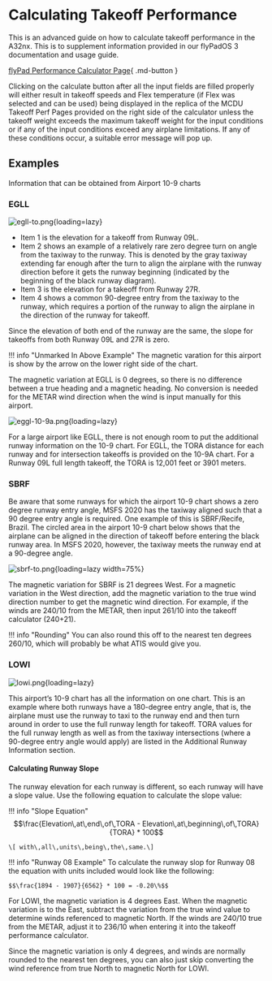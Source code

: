 # Calculating Takeoff Performance

This is an advanced guide on how to calculate takeoff performance in the A32nx. This is to supplement information provided in our flyPadOS 3 documentation and usage guide.

[flyPad Performance Calculator Page](../../../fbw-a32nx/feature-guides/flypados3/performance.md){ .md-button }

Clicking on the calculate button after all the input fields are filled properly will either result in takeoff speeds and Flex temperature (if Flex was selected and can be used) 
being displayed in the replica of the MCDU Takeoff Perf Pages provided on the right side of the calculator unless the takeoff weight exceeds the maximum takeoff weight for the 
input conditions or if any of the input conditions exceed any airplane limitations. If any of these conditions occur, a suitable error message will pop up.

## Examples

Information that can be obtained from Airport 10-9 charts

### EGLL

![egll-to.png](..%2F..%2Fassets%2Fadvanced-guides%2Ftakeoff-perf%2Fegll-to.png){loading=lazy}

- Item 1 is the elevation for a takeoff from Runway 09L. 
- Item 2 shows an example of a relatively rare zero degree turn on angle from the taxiway to the runway. This is denoted by the gray taxiway extending far enough after the turn 
  to align the airplane with the runway direction before it gets the runway beginning (indicated by the beginning of the black runway diagram). 
- Item 3 is the elevation for a takeoff from Runway 27R. 
- Item 4 shows a common 90-degree entry from the taxiway to the runway, which requires a portion of the runway to align the airplane in the direction of the runway for takeoff.

Since the elevation of both end of the runway are the same, the slope for takeoffs from both Runway 09L and 27R is zero. 

!!! info "Unmarked In Above Example"
    The magnetic varation for this airport is show by the arrow on the lower right side of the chart. 

The magnetic variation at EGLL is 0 degrees, so there is no difference between a true heading and a magnetic heading. No conversion is needed for the METAR wind direction when 
the wind is input manually for this airport.

![eggl-10-9a.png](..%2F..%2Fassets%2Fadvanced-guides%2Ftakeoff-perf%2Feggl-10-9a.png){loading=lazy}

For a large airport like EGLL, there is not enough room to put the additional runway information on the 10-9 chart. For EGLL, the TORA distance for each runway and for 
intersection takeoffs is provided on the 10-9A chart. For a Runway 09L full length takeoff, the TORA is 12,001 feet or 3901 meters.

### SBRF

Be aware that some runways for which the airport 10-9 chart shows a zero degree runway entry angle, MSFS 2020 has the taxiway aligned such that a 90 degree entry angle is 
required. One example of this is SBRF/Recife, Brazil. The circled area in the airport 10-9 chart below shows that the airplane can be aligned in the direction of takeoff before 
entering the black runway area. In MSFS 2020, however, the taxiway meets the runway end at a 90-degree angle.

![sbrf-to.png](..%2F..%2Fassets%2Fadvanced-guides%2Ftakeoff-perf%2Fsbrf-to.png){loading=lazy width=75%}

The magnetic variation for SBRF is 21 degrees West. For a magnetic variation in the West direction, add the magnetic variation to the true wind direction number to get the 
magnetic wind direction. For example, if the winds are 240/10 from the METAR, then input 261/10 into the takeoff calculator (240+21).  

!!! info "Rounding"
    You can also round this off to the nearest ten degrees 260/10, which will probably be what ATIS would give you.

### LOWI

![lowi.png](..%2F..%2Fassets%2Fadvanced-guides%2Ftakeoff-perf%2Flowi.png){loading=lazy}

This airport’s 10-9 chart has all the information on one chart. This is an example where both runways have a 180-degree entry angle, that is, the airplane must use the runway 
to taxi to the runway end and then turn around in order to use the full runway length for takeoff. TORA values for the full runway length as well as from the taxiway 
intersections (where a 90-degree entry angle would apply) are listed in the Additional Runway Information section.

#### Calculating Runway Slope

The runway elevation for each runway is different, so each runway will have a slope value. Use the following equation to calculate the slope value:

!!! info "Slope Equation"
    $$\frac{Elevation\,at\,end\,of\,TORA - Elevation\,at\,beginning\,of\,TORA}{TORA} * 100$$ 

    \[ with\,all\,units\,being\,the\,same.\]

!!! info "Runway 08 Example"
    To calculate the runway slop for Runway 08 the equation with units included would look like the following:

    $$\frac{1894 - 1907}{6562} * 100 = -0.20\%$$

For LOWI, the magnetic variation is 4 degrees East. When the magnetic variation is to the East, subtract the variation from the true wind value to determine winds referenced to 
magnetic North. If the winds are 240/10 true from the METAR, adjust it to 236/10 when entering it into the takeoff performance calculator. 

Since the magnetic variation is only 4 degrees, and winds are normally rounded to the nearest ten degrees, you can also just skip converting the wind reference from true North 
to magnetic North for LOWI.